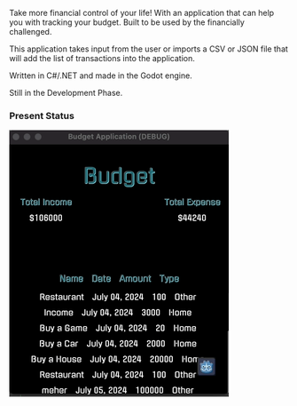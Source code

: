 Take more financial control of your life!
With an application that can help you with tracking your budget.
Built to be used by the financially challenged.

This application takes input from the user or imports a CSV or JSON file that will add the list of transactions into the application.

Written in C#/.NET and made in the Godot engine.

Still in the Development Phase.

### Present Status
![Present Status](<./Assets/BudgetAppProgress.gif>)